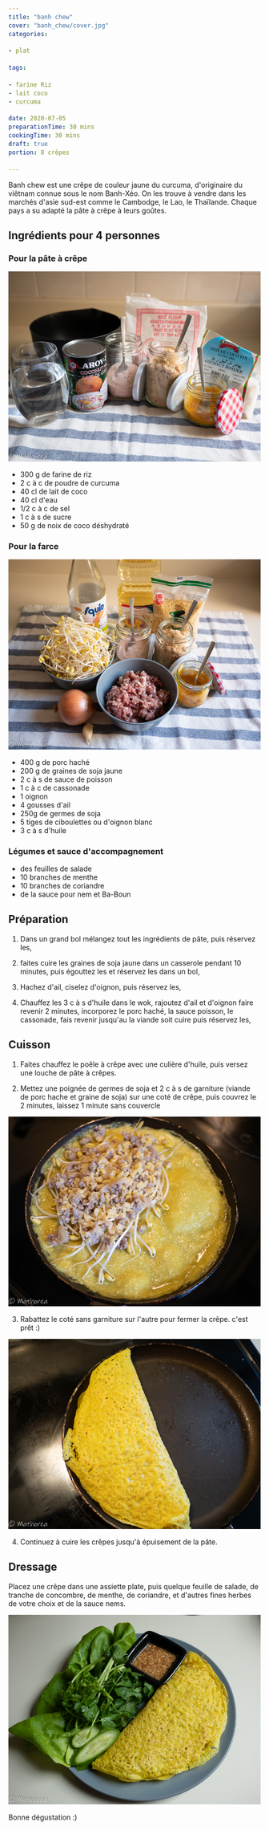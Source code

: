```yaml
---
title: "banh chew"
cover: "banh_chew/cover.jpg"
categories:

- plat

tags:

- farine Riz
- lait coco
- curcuma 

date: 2020-07-05
preparationTime: 30 mins
cookingTime: 30 mins
draft: true
portion: 8 crêpes

---
```

Banh chew est une crêpe de couleur jaune du curcuma, d'originaire du viêtnam connue sous le nom Banh-Xéo. On les trouve à vendre dans les marchés d'asie sud-est comme le Cambodge, le Lao, le Thaïlande. Chaque pays a su adapté la pâte à crêpe à leurs goûtes.

<!--more--> 

## Ingrédients pour 4 personnes

### Pour la pâte à crêpe

![ingredient](01.jpg)

- 300 g de farine de riz
- 2 c à c de poudre de curcuma
- 40 cl de lait de coco
- 40 cl d'eau
- 1/2 c à c de sel
- 1 c à s de sucre
- 50 g de noix de coco déshydraté 

 ### Pour la farce

![ingredient](02.jpg)

- 400 g de porc haché 
- 200 g de graines de soja jaune
- 2 c à s de sauce de poisson
- 1 c à c de cassonade 
- 1 oignon
- 4 gousses d'ail
- 250g de germes de soja
- 5 tiges de ciboulettes ou d'oignon blanc
- 3 c à s d'huile

### Légumes et sauce d'accompagnement 

- des feuilles de salade
- 10 branches de menthe
- 10 branches de coriandre
- de la sauce pour nem et Ba-Boun


## Préparation ##

1. Dans un grand bol mélangez tout les ingrédients de pâte, puis réservez les,

2. faites cuire les graines de soja jaune dans un casserole pendant 10 minutes, puis égouttez les et réservez les dans un bol, 

3. Hachez d'ail, ciselez d'oignon, puis réservez les,

4. Chauffez les 3 c à s d'huile dans le wok, rajoutez d'ail et d'oignon faire revenir 2 minutes, incorporez le porc haché, la sauce poisson, le cassonade, fais revenir jusqu'au la viande soit cuire puis réservez les,    

## Cuisson ##

1. Faites chauffez le poêle à crêpe avec une culière d'huile, puis versez une louche de pâte à crêpes.

2. Mettez une poignée de germes de soja et  2 c à s de garniture (viande de porc hache et graine de soja) sur une coté de crêpe, puis couvrez le 2 minutes, laissez 1 minute sans couvercle

![decoupe](04.jpg)

3. Rabattez le coté sans garniture sur l'autre pour fermer la crêpe. c'est prêt :)

![decoupe](05.jpg)

4. Continuez à cuire les crêpes jusqu'à épuisement de la pâte.

## Dressage ##

Placez une crêpe dans une assiette plate, puis quelque feuille de salade, de tranche de concombre, de menthe, de coriandre, et d'autres fines herbes de votre choix et de la sauce nems.

![resultat](cover.jpg)

Bonne dégustation :)
